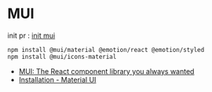 # MUI

init pr : [init mui](https://github.com/s-xix98/trc-prot/pull/20)

```shell
npm install @mui/material @emotion/react @emotion/styled
npm install @mui/icons-material
```

- [MUI: The React component library you always wanted](https://mui.com/)
- [Installation - Material UI](https://mui.com/material-ui/getting-started/installation/)
